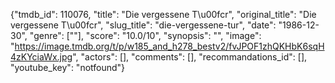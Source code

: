 {"tmdb_id": 110076, "title": "Die vergessene T\u00fcr", "original_title": "Die vergessene T\u00fcr", "slug_title": "die-vergessene-tur", "date": "1986-12-30", "genre": [""], "score": "10.0/10", "synopsis": "", "image": "https://image.tmdb.org/t/p/w185_and_h278_bestv2/fvJPOF1zhQKHbK6sqH4zKYciaWx.jpg", "actors": [], "comments": [], "recommandations_id": [], "youtube_key": "notfound"}